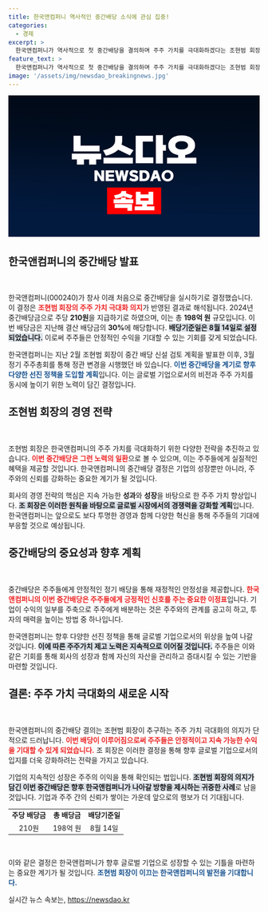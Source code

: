 ```yaml
---
title: 한국앤컴퍼니 역사적인 중간배당 소식에 관심 집중!
categories:
  - 경제
excerpt: >
  한국앤컴퍼니가 역사적으로 첫 중간배당을 결의하며 주주 가치를 극대화하겠다는 조현범 회장의 의지를 담았다! 주당 210원의 배당금이 주주들에게 어떤 영향을 미칠지, 클릭하고 확인해보세요!
feature_text: >
  한국앤컴퍼니가 역사적으로 첫 중간배당을 결의하며 주주 가치를 극대화하겠다는 조현범 회장의 의지를 담았다! 주당 210원의 배당금이 주주들에게 어떤 영향을 미칠지, 클릭하고 확인해보세요!
image: '/assets/img/newsdao_breakingnews.jpg'
---
```


<p><img src="/assets/img/newsdao_breakingnews.jpg" alt="pcversion 속보" /></p>

<h2 data-ke-size="size26">한국앤컴퍼니의 중간배당 발표</h2>

<p data-ke-size="size16">&nbsp;</p>

<p>한국앤컴퍼니(000240)가 창사 이래 처음으로 중간배당을 실시하기로 결정했습니다. 이 결정은 <b><span style="color: #ee2323;">조현범 회장의 주주 가치 극대화 의지</span></b>가 반영된 결과로 해석됩니다. 2024년 중간배당금으로 주당 <strong>210원</strong>을 지급하기로 하였으며, 이는 총 <strong>198억 원</strong> 규모입니다. 이번 배당금은 지난해 결산 배당금의 <strong>30%</strong>에 해당합니다. <b><span style="background-color: #21538527;">배당기준일은 8월 14일로 설정되었습니다.</span></b> 이로써 주주들은 안정적인 수익을 기대할 수 있는 기회를 갖게 되었습니다.</p>

<p>한국앤컴퍼니는 지난 2월 조현범 회장이 중간 배당 신설 검토 계획을 발표한 이후, 3월 정기 주주총회를 통해 정관 변경을 시행했던 바 있습니다. <b><span style="color: #1a5490;">이번 중간배당을 계기로 향후 다양한 선진 정책을 도입할 계획</span></b>입니다. 이는 글로벌 기업으로서의 비전과 주주 가치를 동시에 높이기 위한 노력이 담긴 결정입니다.</p>

<h2 data-ke-size="size26">조현범 회장의 경영 전략</h2>

<p data-ke-size="size16">&nbsp;</p>

<p>조현범 회장은 한국앤컴퍼니의 주주 가치를 극대화하기 위한 다양한 전략을 추진하고 있습니다. <b><span style="color: #ee2323;">이번 중간배당은 그런 노력의 일환</span></b>으로 볼 수 있으며, 이는 주주들에게 실질적인 혜택을 제공할 것입니다. 한국앤컴퍼니의 중간배당 결정은 기업의 성장뿐만 아니라, 주주와의 신뢰를 강화하는 중요한 계기가 될 것입니다.</p>

<p>회사의 경영 전략의 핵심은 지속 가능한 <strong>성과</strong>와 <strong>성장</strong>을 바탕으로 한 주주 가치 향상입니다. <b><span style="background-color: #21538527;">조 회장은 이러한 원칙을 바탕으로 글로벌 시장에서의 경쟁력을 강화할 계획</span></b>입니다. 한국앤컴퍼니는 앞으로도 보다 투명한 경영과 함께 다양한 혁신을 통해 주주들의 기대에 부응할 것으로 예상됩니다.</p>

<h2 data-ke-size="size26">중간배당의 중요성과 향후 계획</h2>

<p data-ke-size="size16">&nbsp;</p>

<p>중간배당은 주주들에게 안정적인 정기 배당을 통해 재정적인 안정성을 제공합니다. <b><span style="color: #ee2323;">한국앤컴퍼니의 이번 중간배당은 주주들에게 긍정적인 신호를 주는 중요한 이정표</span></b>입니다. 기업이 수익의 일부를 주축으로 주주에게 배분하는 것은 주주와의 관계를 공고히 하고, 투자의 매력을 높이는 방법 중 하나입니다.</p>

<p>한국앤컴퍼니는 향후 다양한 선진 정책을 통해 글로벌 기업으로서의 위상을 높여 나갈 것입니다. <b><span style="background-color: #21538527;">이에 따른 주주가치 제고 노력은 지속적으로 이어질 것입니다.</span></b> 주주들은 이와 같은 기회를 통해 회사의 성장과 함께 자신의 자산을 관리하고 증대시킬 수 있는 기반을 마련할 것입니다.</p>

<h2 data-ke-size="size26">결론: 주주 가치 극대화의 새로운 시작</h2>

<p data-ke-size="size16">&nbsp;</p>

<p>한국앤컴퍼니의 중간배당 결의는 조현범 회장이 추구하는 주주 가치 극대화의 의지가 단적으로 드러납니다. <b><span style="color: #ee2323;">이번 배당이 이루어짐으로써 주주들은 안정적이고 지속 가능한 수익을 기대할 수 있게 되었습니다.</span></b> 조 회장은 이러한 결정을 통해 향후 글로벌 기업으로서의 입지를 더욱 강화하려는 전략을 가지고 있습니다.</p>

<p>기업의 지속적인 성장은 주주의 이익을 통해 확인되는 법입니다. <b><span style="background-color: #21538527;">조현범 회장의 의지가 담긴 이번 중간배당은 향후 한국앤컴퍼니가 나아갈 방향을 제시하는 귀중한 사례</span></b>로 남을 것입니다. 기업과 주주 간의 신뢰가 쌓이는 가운데 앞으로의 행보가 더 기대됩니다. </p>

<table style="width:100%">
<tr>
<td style="text-align: center; height: 17px;"><b>주당 배당금</b></td>
<td style="text-align: center; height: 17px;"><b>총 배당금</b></td>
<td style="text-align: center; height: 17px;"><b>배당기준일</b></td>
</tr>
<tr>
<td style="text-align: center; height: 17px;">210원</td>
<td style="text-align: center; height: 17px;">198억 원</td>
<td style="text-align: center; height: 17px;">8월 14일</td>
</tr>
</table>

<p data-ke-size="size16">&nbsp;</p> 

<p>이와 같은 결정은 한국앤컴퍼니가 향후 글로벌 기업으로 성장할 수 있는 기틀을 마련하는 중요한 계기가 될 것입니다. <b><span style="color: #1a5490;">조현범 회장이 이끄는 한국앤컴퍼니의 발전을 기대합니다.</span></b></p>
실시간 뉴스 속보는, <a href="https://newsdao.kr" rel="dofollow">https://newsdao.kr</a>


